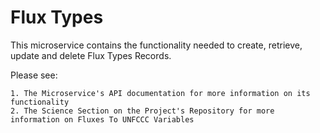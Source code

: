 # Flux Types

This microservice contains the functionality needed to create, retrieve, update and delete Flux Types Records.

Please see:

    1. The Microservice's API documentation for more information on its functionality
    2. The Science Section on the Project's Repository for more information on Fluxes To UNFCCC Variables



